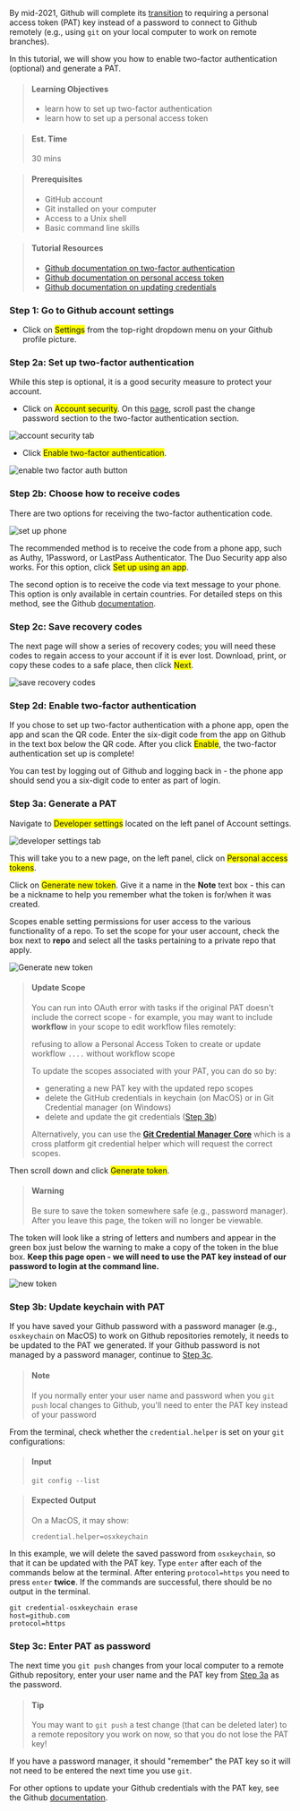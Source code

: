 By mid-2021, Github will complete its [transition](https://github.blog/2020-12-15-token-authentication-requirements-for-git-operations/) to requiring a personal access token (PAT) key instead of a password to connect to Github remotely (e.g., using `git` on your local computer to work on remote branches).

In this tutorial, we will show you how to enable two-factor authentication (optional) and generate a PAT.

> #### Learning Objectives
> - learn how to set up two-factor authentication
> - learn how to set up a personal access token

> #### Est. Time
> 30 mins

> #### Prerequisites
> - GitHub account
> - Git installed on your computer
> - Access to a Unix shell
> - Basic command line skills

> #### Tutorial Resources
> - [Github documentation on two-factor authentication](https://docs.github.com/en/free-pro-team@latest/github/authenticating-to-github/configuring-two-factor-authentication)
> - [Github documentation on personal access token](https://docs.github.com/en/free-pro-team@latest/github/authenticating-to-github/creating-a-personal-access-token)
> - [Github documentation on updating credentials](https://docs.github.com/en/free-pro-team@latest/github/using-git/updating-credentials-from-the-macos-keychain)

### Step 1: Go to Github account settings

- Click on <span class="highlight_txt">Settings</span> from the top-right dropdown menu on your Github profile picture.

### Step 2a: Set up two-factor authentication

While this step is optional, it is a good security measure to protect your account.

- Click on <span class="highlight_txt">Account security</span>. On this [page](https://github.com/settings/security), scroll past the change password section to the two-factor authentication section.

![account security tab](https://github.com/nih-cfde/public-website-content/blob/master/resources/internal-training/images-github-auth/0-account-security.png)

- Click <span class="highlight_txt">Enable two-factor authentication</span>.

![enable two factor auth button](https://github.com/nih-cfde/public-website-content/blob/master/resources/internal-training/images-github-auth/1-two-factor-auth.png)

### Step 2b: Choose how to receive codes

There are two options for receiving the two-factor authentication code.

![set up phone](https://github.com/nih-cfde/public-website-content/blob/master/resources/internal-training/images-github-auth/2-two-factor-auth-phone-set-up.png)

The recommended method is to receive the code from a phone app, such as Authy, 1Password, or LastPass Authenticator. The Duo Security app also works. For this option, click <span class="highlight_txt">Set up using an app</span>.

The second option is to receive the code via text message to your phone. This option is only available in certain countries. For detailed steps on this method, see the Github [documentation](https://docs.github.com/en/free-pro-team@latest/github/authenticating-to-github/configuring-two-factor-authentication#configuring-two-factor-authentication-using-text-messages).

### Step 2c: Save recovery codes

The next page will show a series of recovery codes; you will need these codes to regain access to your account if it is ever lost. Download, print, or copy these codes to a safe place, then click <span class="highlight_txt">Next</span>.

![save recovery codes](https://github.com/nih-cfde/public-website-content/blob/master/resources/internal-training/images-github-auth/3-save-recovery-codes.png)

### Step 2d: Enable two-factor authentication

If you chose to set up two-factor authentication with a phone app, open the app and scan the QR code. Enter the six-digit code from the app on Github in the text box below the QR code. After you click <span class="highlight_txt">Enable</span>, the two-factor authentication set up is complete!

You can test by logging out of Github and logging back in - the phone app should send you a six-digit code to enter as part of login.

### Step 3a: Generate a PAT

Navigate to <span class="highlight_txt">Developer settings</span> located on the left panel of Account settings.

![developer settings tab](https://github.com/nih-cfde/public-website-content/blob/master/resources/internal-training/images-github-auth/0-developer-settings.png)

This will take you to a new page, on the left panel, click on <span class="highlight_txt">Personal access tokens</span>.

Click on <span class="highlight_txt">Generate new token</span>. Give it a name in the **Note** text box - this can be a nickname to help you remember what the token is for/when it was created.

Scopes enable setting permissions for user access to the various functionality of a repo. To set the scope for your user account, check the box next to **repo** and select all the tasks pertaining to a private repo that apply.

![Generate new token](https://github.com/nih-cfde/public-website-content/blob/master/resources/internal-training/images-github-auth/4-generate-pat.png)

> #### Update Scope
> 
> You can run into OAuth error with tasks if the original PAT doesn't include the correct scope - for example, you may want to include **workflow** in your scope to edit workflow files remotely:
> 
> refusing to allow a Personal Access Token to create or update workflow `....` without workflow scope
> 
> To update the scopes associated with your PAT, you can do so by:
>
> - generating a new PAT key with the updated repo scopes
> - delete the GitHub credentials in keychain (on MacOS) or in Git Credential manager (on Windows)
> - delete and update the git credentials ([Step 3b](#user-content-step-3b-update-keychain-with-pat))
>
> Alternatively, you can use the **[Git Credential Manager Core](https://github.com/microsoft/Git-Credential-Manager-Core)** which is a cross platform git credential helper which will request the correct scopes.

Then scroll down and click <span class="highlight_txt">Generate token</span>.

> #### Warning
> 
> Be sure to save the token somewhere safe (e.g., password manager). After you leave this page, the token will no longer be viewable.

The token will look like a string of letters and numbers and appear in the green box just below the warning to make a copy of the token in the blue box. **Keep this page open - we will need to use the PAT key instead of our password to login at the command line.**

![new token](https://github.com/nih-cfde/public-website-content/blob/master/resources/internal-training/images-github-auth/5-personal-access-token.png)

### Step 3b: Update keychain with PAT

If you have saved your Github password with a password manager (e.g., `osxkeychain` on MacOS) to work on Github repositories remotely, it needs to be updated to the PAT we generated. If your Github password is not managed by a password manager, continue to [Step 3c](#user-content-step-3c-enter-pat-as-password).

> #### Note
> 
> If you normally enter your user name and password when you `git push` local changes to Github, you'll need to enter the PAT key instead of your password

From the terminal, check whether the `credential.helper` is set on your `git` configurations:

> #### Input
> 
> ```
> git config --list
> ```

> #### Expected Output
>
> On a MacOS, it may show:
> ```
> credential.helper=osxkeychain
> ```

In this example, we will delete the saved password from `osxkeychain`, so that it can be updated with the PAT key. Type `enter` after each of the commands below at the terminal. After entering `protocol=https` you need to press `enter` **twice**. If the commands are successful, there should be no output in the terminal.

```
git credential-osxkeychain erase
host=github.com
protocol=https
```

### Step 3c: Enter PAT as password

The next time you `git push` changes from your local computer to a remote Github repository, enter your user name and the PAT key from [Step 3a](#user-content-step-3a-generate-a-pat) as the password.

> #### Tip
> 
> You may want to `git push` a test change (that can be deleted later) to a remote repository you work on now, so that you do not lose the PAT key!

If you have a password manager, it should "remember" the PAT key so it will not need to be entered the next time you use `git`.

For other options to update your Github credentials with the PAT key, see the Github [documentation](https://docs.github.com/en/free-pro-team@latest/github/using-git/updating-credentials-from-the-macos-keychain).

<style>.highlight_txt {background-color: yellow}</style>
